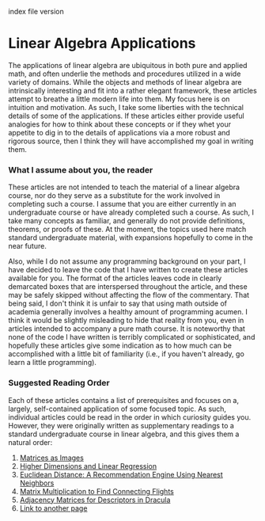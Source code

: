 index file version

# Linear Algebra Applications

The applications of linear algebra are ubiquitous in both pure and applied math, and often underlie the methods and procedures utilized in a wide variety of domains.  While the objects and methods of linear algebra are intrinsically interesting and fit into a rather elegant framework, these articles attempt to breathe a little modern life into them.  My focus here is on intuition and motivation.  As such, I take some liberties with the technical details of some of the applications.  If these articles either provide useful analogies for how to think about these concepts or if they whet your appetite to dig in to the details of applications via a more robust and rigorous source, then I think they will have accomplished my goal in writing them. 

### What I assume about you, the reader

These articles are not intended to teach the material of a linear algebra course, nor do they serve as a substitute for the work involved in completing such a course.  I assume that you are either currently in an undergraduate course or have already completed such a course. As such, I take many concepts as familiar, and generally do not provide definitions, theorems, or proofs of these.
At the moment, the topics used here match standard undergraduate material, with expansions hopefully to come in the near future.
    
Also, while I do not assume any programming background on your part, I have decided to leave the code that I have written to create these articles available for you.  The format of the articles leaves code in clearly demarcated boxes that are interspersed throughout the article, and these may be safely skipped without affecting the flow of the commentary.  That being said, I don't think it is unfair to say that using math outside of academia generally involves a healthy amount of programming acumen.  I think it would be slightly misleading to hide that reality from you, even in articles intended to accompany a pure math course.  It is noteworthy that none of the code I have written is terribly complicated or sophisticated, and hopefully these articles give some indication as to how much can be accomplished with a little bit of familiarity (i.e., if you haven't already, go learn a little programming).

### Suggested Reading Order

Each of these articles contains a list of prerequisites and focuses on a, largely, self-contained application of some focused topic.  As such, individual articles could be read in the order in which curiosity guides you.  However, they were originally written as supplementary readings to a standard undergraduate course in linear algebra, and this gives them a natural order:
1. [Matrices as Images](/matrices-as-images/matrices-as-images.ipynb)
2. [Higher Dimensions and Linear Regression](/higher-dimensions-and-linear-regression/higher-dimensions-and-linear-regression.ipynb)
3. [Euclidean Distance: A Recommendation Engine Using Nearest Neighbors](/euclidean-distance-a-recommendation-engine-using-nearest-neighbors/euclidean-distance-a-recommendation-engine-using-nearest-neighbors.ipynb)
4. [Matrix Multiplication to Find Connecting Flights](/matrix-multiplication-to-find-connecting-flights/matrix-multiplication-to-find-connecting-flights.ipynb)
5. [Adjacency Matrices for Descriptors in Dracula](/adjacency-matrices-for-descriptors-in-dracula/adjacency-matrices-for-descriptors-in-dracula.ipynb)
6. [Link to another page](./another-page.html)
